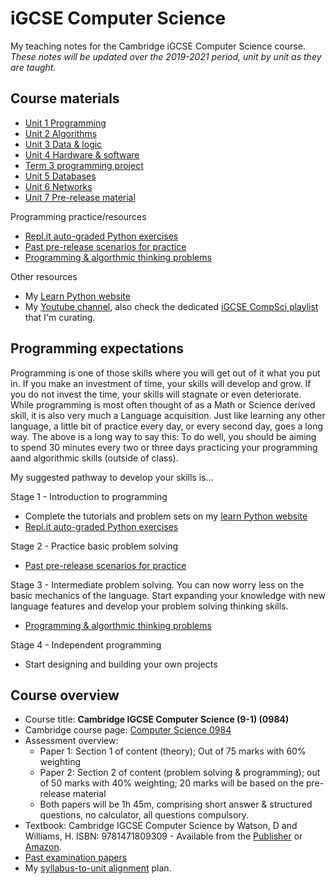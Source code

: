 # iGCSE Computer Science

My teaching notes for the Cambridge iGCSE Computer Science course. *These notes will be updated over the 2019-2021 period, unit by unit as they are taught.*

## Course materials

* [Unit 1 Programming](unit-1-programming.md)
* [Unit 2 Algorithms](unit-2-algorithms.md)
* [Unit 3 Data & logic](unit-3-data-and-logic.md)
* [Unit 4 Hardware & software](unit-4-hardware-and-software.md)
* [Term 3 programming project](term-3-project.md)
* [Unit 5 Databases](unit-5-databases.md)
* [Unit 6 Networks](unit-6-networks.md)
* [Unit 7 Pre-release material](unit-7-pre-release-material.md)

Programming practice/resources

* [Repl.it auto-graded Python exercises](https://repl.it/data/classrooms/share/9d68c5288e184810f61b489d14ccfa54)
* [Past pre-release scenarios for practice](distribute/past-pre-release-scenarios.pdf)
* [Programming & algorthmic thinking problems](programming-problems.md)

Other resources

* My [Learn Python website](https://pbaumgarten.com/python)
* My [Youtube channel](https://youtube.com/pbaumgarten), also check the dedicated [iGCSE CompSci playlist](https://www.youtube.com/playlist?list=PLM-syYolLbsxQPkjCUOwNAugoldsLyFr2) that I'm curating.

## Programming expectations

Programming is one of those skills where you will get out of it what you put in. If you make an investment of time, your skills will develop and grow. If you do not invest the time, your skills will stagnate or even deteriorate. While programming is most often thought of as a Math or Science derived skill, it is also very much a Language acquisition. Just like learning any other language, a little bit of practice every day, or every second day, goes a long way. The above is a long way to say this: To do well, you should be aiming to spend 30 minutes every two or three days practicing your programming aand algorithmic skills (outside of class).

My suggested pathway to develop your skills is...

Stage 1 - Introduction to programming

   * Complete the tutorials and problem sets on my [learn Python website](https://pbaumgarten.com/python)
   * [Repl.it auto-graded Python exercises](https://repl.it/data/classrooms/share/9d68c5288e184810f61b489d14ccfa54)

Stage 2 - Practice basic problem solving

   * [Past pre-release scenarios for practice](distribute/past-pre-release-scenarios.pdf)

Stage 3 - Intermediate problem solving. You can now worry less on the basic mechanics of the language. Start expanding your knowledge with new language features and develop your problem solving thinking skills.

   * [Programming & algorthmic thinking problems](programming-problems.md)

Stage 4 - Independent programming

   * Start designing and building your own projects

## Course overview

* Course title: **Cambridge IGCSE Computer Science (9-1) (0984)**
* Cambridge course page: [Computer Science 0984](https://www.cambridgeinternational.org/programmes-and-qualifications/cambridge-igcse-9-1-computer-science-0984/)
* Assessment overview:
    * Paper 1: Section 1 of content (theory); Out of 75 marks with 60% weighting
    * Paper 2: Section 2 of content (problem solving & programming); out of 50 marks with 40% weighting; 20 marks will be based on the pre-release material
    * Both papers will be 1h 45m, comprising short answer & structured questions, no calculator, all questions compulsory.
* Textbook: Cambridge IGCSE Computer Science by Watson, D and Williams, H. ISBN: 9781471809309 - Available from the [Publisher](https://www.hoddereducation.co.uk/subjects/ict/products/14-16/cambridge-igcse-computer-science) or [Amazon](https://www.amazon.com/Cambridge-IGCSE-Computer-Science-Watson/dp/1471809307).
* [Past examination papers](https://www.cambridgeinternational.org/programmes-and-qualifications/cambridge-igcse-9-1-computer-science-0984/past-papers/)
* My [syllabus-to-unit alignment](syllabus-alignment.md) plan.


